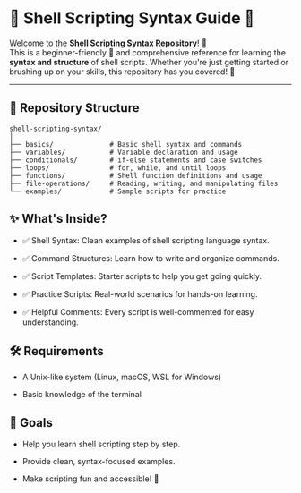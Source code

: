 # 🐚 Shell Scripting Syntax Guide 📜

Welcome to the **Shell Scripting Syntax Repository**! 🚀  
This is a beginner-friendly 📘 and comprehensive reference for learning the **syntax and structure** of shell scripts. Whether you're just getting started or brushing up on your skills, this repository has you covered! 🙌

---

## 📂 Repository Structure

```text
shell-scripting-syntax/
│
├── basics/              # Basic shell syntax and commands
├── variables/           # Variable declaration and usage
├── conditionals/        # if-else statements and case switches
├── loops/               # for, while, and until loops
├── functions/           # Shell function definitions and usage
├── file-operations/     # Reading, writing, and manipulating files
└── examples/            # Sample scripts for practice
```
## ✨ What's Inside?

- ✅ Shell Syntax: Clean examples of shell scripting language syntax.

- ✅ Command Structures: Learn how to write and organize commands.

- ✅ Script Templates: Starter scripts to help you get going quickly.

- ✅ Practice Scripts: Real-world scenarios for hands-on learning.

- ✅ Helpful Comments: Every script is well-commented for easy understanding.

## 🛠 Requirements
- A Unix-like system (Linux, macOS, WSL for Windows)

- Basic knowledge of the terminal

## 🎯 Goals
- Help you learn shell scripting step by step.

- Provide clean, syntax-focused examples.

- Make scripting fun and accessible! 🎉
